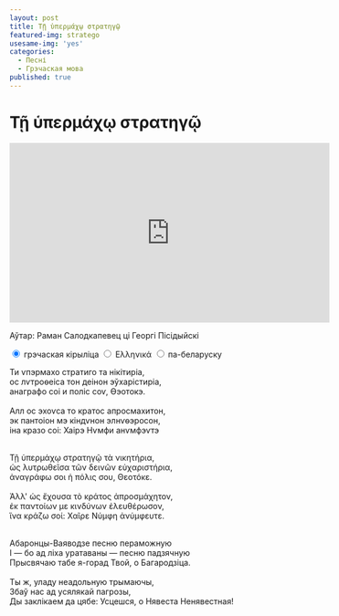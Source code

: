 ```yaml
---
layout: post
title: Τῇ ὑπερμάχῳ στρατηγῷ
featured-img: stratego
usesame-img: 'yes'
categories:
  - Песні
  - Грэчаская мова
published: true
---
```


# Τῇ ὑπερμάχῳ στρατηγῷ


<iframe width="560" height="315" src="https://www.youtube.com/embed/c7mMAcQgzg4" frameborder="0" allow="accelerometer; autoplay; encrypted-media; gyroscope; picture-in-picture" allowfullscreen></iframe>

Аўтар: Раман Салодкапевец ці Георгі Пісідыйскі






<div class="tabset">
  <!-- Tab 1 -->
  <input type="radio" name="tabset" id="tab1" aria-controls="greek-f" checked>
  <label for="tab1">грэчаская кірыліца</label>
  <!-- Tab 2 -->
  <input type="radio" name="tabset" id="tab2" aria-controls="greek">
  <label for="tab2">Ελληνικά</label>
  <!-- Tab 3 -->
  <input type="radio" name="tabset" id="tab3" aria-controls="bel">
  <label for="tab3">па-беларуску</label>
  
  <div class="tab-panels">
    <section id="greek-f" class="tab-panel">

Ти ѵпэрмахо стратиго та нікітиріа,<br>
ос лѵтроѳеіса тон деінон эўхарістиріа,<br>
анаграфо соі и поліс соѵ, Ѳэотокэ.<br>
<br>
Алл ос эхоѵса то кратос апросмахитон,<br>
эк пантоіон мэ кіндѵнон элнѵѳэросон,<br>
іна кразо соі: Хаірэ Нѵмфи анѵмфэѵтэ<br>
<br>
    </section>
      <section id="greek" class="tab-panel">



Τῇ ὑπερμάχῳ στρατηγῷ τὰ νικητήρια,<br>
ὡς λυτρωθεῖσα τῶν δεινῶν εὐχαριστήρια,<br>
ἀναγράφω σοι ἡ πόλις σου, Θεοτόκε.<br>
<br>
Ἀλλ' ὡς ἔχουσα τὸ κράτος ἀπροσμάχητον,<br>
ἐκ παντοίων με κινδύνων ἐλευθέρωσον,<br>
ἵνα κράζω σοί: Χαῖρε Νύμφη ἀνύμφευτε.<br>
<br>


</section>


<section id="bel" class="tab-panel">

Абаронцы-Ваяводзе песню пераможную<br>
І — бо ад ліха уратаваны  — песню падзячную<br>
Прысвячаю табе я-горад Твой, о Багародзіца.<br>
<br>
Ты ж, уладу неадольную трымаючы,<br>
Збаў нас ад усялякай пагрозы,<br>
Ды заклікаем да цябе: Усцешся, о Нявеста Ненявестная!<br>
<br>

</section>
  </div>
  
</div>


